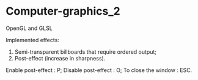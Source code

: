 # Computer-graphics_2
OpenGL and GLSL

Implemented effects:
 1. Semi-transparent billboards that require ordered output;
 2. Post-effect (increase in sharpness).
 
 Enable post-effect : P;
 Disable post-effect : O;
 To close the window : ESC.
